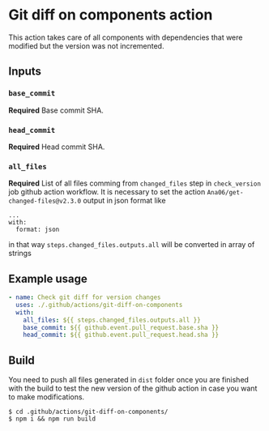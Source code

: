 # Git diff on components action

This action takes care of all components with dependencies that were modified but the version was not incremented.

## Inputs

### `base_commit`

**Required** Base commit SHA.

### `head_commit`

**Required** Head commit SHA.

### `all_files`

**Required** List of all files comming from `changed_files` step in `check_version` job github action workflow. It is necessary to set the action `Ana06/get-changed-files@v2.3.0` output in json format like

```
...
with:
  format: json
```

in that way `steps.changed_files.outputs.all` will be converted in array of strings

## Example usage

```yaml
- name: Check git diff for version changes
  uses: ./.github/actions/git-diff-on-components
  with:
    all_files: ${{ steps.changed_files.outputs.all }}
    base_commit: ${{ github.event.pull_request.base.sha }}
    head_commit: ${{ github.event.pull_request.head.sha }}
```

## Build

You need to push all files generated in `dist` folder once you are finished with the build to test the new version of the github action in case you want to make modifications.

```
$ cd .github/actions/git-diff-on-components/
$ npm i && npm run build
```
